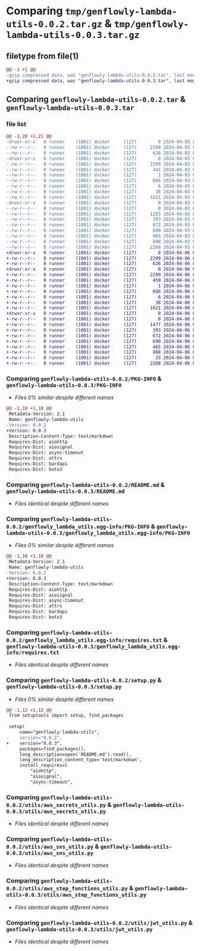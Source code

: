# Comparing `tmp/genflowly-lambda-utils-0.0.2.tar.gz` & `tmp/genflowly-lambda-utils-0.0.3.tar.gz`

## filetype from file(1)

```diff
@@ -1 +1 @@
-gzip compressed data, was "genflowly-lambda-utils-0.0.2.tar", last modified: Wed Apr  3 03:22:30 2024, max compression
+gzip compressed data, was "genflowly-lambda-utils-0.0.3.tar", last modified: Sat Apr  6 01:07:40 2024, max compression
```

## Comparing `genflowly-lambda-utils-0.0.2.tar` & `genflowly-lambda-utils-0.0.3.tar`

### file list

```diff
@@ -1,20 +1,21 @@
-drwxr-xr-x   0 runner    (1001) docker     (127)        0 2024-04-03 03:22:30.924112 genflowly-lambda-utils-0.0.2/
--rw-r--r--   0 runner    (1001) docker     (127)     2299 2024-04-03 03:22:30.924112 genflowly-lambda-utils-0.0.2/PKG-INFO
--rw-r--r--   0 runner    (1001) docker     (127)      626 2024-04-03 03:22:04.000000 genflowly-lambda-utils-0.0.2/README.md
-drwxr-xr-x   0 runner    (1001) docker     (127)        0 2024-04-03 03:22:30.924112 genflowly-lambda-utils-0.0.2/genflowly_lambda_utils.egg-info/
--rw-r--r--   0 runner    (1001) docker     (127)     2299 2024-04-03 03:22:30.000000 genflowly-lambda-utils-0.0.2/genflowly_lambda_utils.egg-info/PKG-INFO
--rw-r--r--   0 runner    (1001) docker     (127)      441 2024-04-03 03:22:30.000000 genflowly-lambda-utils-0.0.2/genflowly_lambda_utils.egg-info/SOURCES.txt
--rw-r--r--   0 runner    (1001) docker     (127)        1 2024-04-03 03:22:30.000000 genflowly-lambda-utils-0.0.2/genflowly_lambda_utils.egg-info/dependency_links.txt
--rw-r--r--   0 runner    (1001) docker     (127)      666 2024-04-03 03:22:30.000000 genflowly-lambda-utils-0.0.2/genflowly_lambda_utils.egg-info/requires.txt
--rw-r--r--   0 runner    (1001) docker     (127)        6 2024-04-03 03:22:30.000000 genflowly-lambda-utils-0.0.2/genflowly_lambda_utils.egg-info/top_level.txt
--rw-r--r--   0 runner    (1001) docker     (127)       38 2024-04-03 03:22:30.924112 genflowly-lambda-utils-0.0.2/setup.cfg
--rw-r--r--   0 runner    (1001) docker     (127)     1621 2024-04-03 03:22:04.000000 genflowly-lambda-utils-0.0.2/setup.py
-drwxr-xr-x   0 runner    (1001) docker     (127)        0 2024-04-03 03:22:30.924112 genflowly-lambda-utils-0.0.2/utils/
--rw-r--r--   0 runner    (1001) docker     (127)        0 2024-04-03 03:22:04.000000 genflowly-lambda-utils-0.0.2/utils/__init__.py
--rw-r--r--   0 runner    (1001) docker     (127)     1283 2024-04-03 03:22:04.000000 genflowly-lambda-utils-0.0.2/utils/aws_dynamodb_utils.py
--rw-r--r--   0 runner    (1001) docker     (127)      393 2024-04-03 03:22:04.000000 genflowly-lambda-utils-0.0.2/utils/aws_s3_utils.py
--rw-r--r--   0 runner    (1001) docker     (127)      672 2024-04-03 03:22:04.000000 genflowly-lambda-utils-0.0.2/utils/aws_secrets_utils.py
--rw-r--r--   0 runner    (1001) docker     (127)      690 2024-04-03 03:22:04.000000 genflowly-lambda-utils-0.0.2/utils/aws_sns_utils.py
--rw-r--r--   0 runner    (1001) docker     (127)      465 2024-04-03 03:22:04.000000 genflowly-lambda-utils-0.0.2/utils/aws_sqs_utils.py
--rw-r--r--   0 runner    (1001) docker     (127)      888 2024-04-03 03:22:04.000000 genflowly-lambda-utils-0.0.2/utils/aws_step_functions_utils.py
--rw-r--r--   0 runner    (1001) docker     (127)     2268 2024-04-03 03:22:04.000000 genflowly-lambda-utils-0.0.2/utils/jwt_utils.py
+drwxr-xr-x   0 runner    (1001) docker     (127)        0 2024-04-06 01:07:40.654190 genflowly-lambda-utils-0.0.3/
+-rw-r--r--   0 runner    (1001) docker     (127)     2299 2024-04-06 01:07:40.654190 genflowly-lambda-utils-0.0.3/PKG-INFO
+-rw-r--r--   0 runner    (1001) docker     (127)      626 2024-04-06 01:07:14.000000 genflowly-lambda-utils-0.0.3/README.md
+drwxr-xr-x   0 runner    (1001) docker     (127)        0 2024-04-06 01:07:40.654190 genflowly-lambda-utils-0.0.3/genflowly_lambda_utils.egg-info/
+-rw-r--r--   0 runner    (1001) docker     (127)     2299 2024-04-06 01:07:40.000000 genflowly-lambda-utils-0.0.3/genflowly_lambda_utils.egg-info/PKG-INFO
+-rw-r--r--   0 runner    (1001) docker     (127)      459 2024-04-06 01:07:40.000000 genflowly-lambda-utils-0.0.3/genflowly_lambda_utils.egg-info/SOURCES.txt
+-rw-r--r--   0 runner    (1001) docker     (127)        1 2024-04-06 01:07:40.000000 genflowly-lambda-utils-0.0.3/genflowly_lambda_utils.egg-info/dependency_links.txt
+-rw-r--r--   0 runner    (1001) docker     (127)      666 2024-04-06 01:07:40.000000 genflowly-lambda-utils-0.0.3/genflowly_lambda_utils.egg-info/requires.txt
+-rw-r--r--   0 runner    (1001) docker     (127)        6 2024-04-06 01:07:40.000000 genflowly-lambda-utils-0.0.3/genflowly_lambda_utils.egg-info/top_level.txt
+-rw-r--r--   0 runner    (1001) docker     (127)       38 2024-04-06 01:07:40.654190 genflowly-lambda-utils-0.0.3/setup.cfg
+-rw-r--r--   0 runner    (1001) docker     (127)     1621 2024-04-06 01:07:14.000000 genflowly-lambda-utils-0.0.3/setup.py
+drwxr-xr-x   0 runner    (1001) docker     (127)        0 2024-04-06 01:07:40.654190 genflowly-lambda-utils-0.0.3/utils/
+-rw-r--r--   0 runner    (1001) docker     (127)        0 2024-04-06 01:07:14.000000 genflowly-lambda-utils-0.0.3/utils/__init__.py
+-rw-r--r--   0 runner    (1001) docker     (127)     1477 2024-04-06 01:07:14.000000 genflowly-lambda-utils-0.0.3/utils/aws_dynamodb_utils.py
+-rw-r--r--   0 runner    (1001) docker     (127)      393 2024-04-06 01:07:14.000000 genflowly-lambda-utils-0.0.3/utils/aws_s3_utils.py
+-rw-r--r--   0 runner    (1001) docker     (127)      672 2024-04-06 01:07:14.000000 genflowly-lambda-utils-0.0.3/utils/aws_secrets_utils.py
+-rw-r--r--   0 runner    (1001) docker     (127)      690 2024-04-06 01:07:14.000000 genflowly-lambda-utils-0.0.3/utils/aws_sns_utils.py
+-rw-r--r--   0 runner    (1001) docker     (127)      465 2024-04-06 01:07:14.000000 genflowly-lambda-utils-0.0.3/utils/aws_sqs_utils.py
+-rw-r--r--   0 runner    (1001) docker     (127)      888 2024-04-06 01:07:14.000000 genflowly-lambda-utils-0.0.3/utils/aws_step_functions_utils.py
+-rw-r--r--   0 runner    (1001) docker     (127)       33 2024-04-06 01:07:14.000000 genflowly-lambda-utils-0.0.3/utils/contants.py
+-rw-r--r--   0 runner    (1001) docker     (127)     2268 2024-04-06 01:07:14.000000 genflowly-lambda-utils-0.0.3/utils/jwt_utils.py
```

### Comparing `genflowly-lambda-utils-0.0.2/PKG-INFO` & `genflowly-lambda-utils-0.0.3/PKG-INFO`

 * *Files 0% similar despite different names*

```diff
@@ -1,10 +1,10 @@
 Metadata-Version: 2.1
 Name: genflowly-lambda-utils
-Version: 0.0.2
+Version: 0.0.3
 Description-Content-Type: text/markdown
 Requires-Dist: aiohttp
 Requires-Dist: aiosignal
 Requires-Dist: async-timeout
 Requires-Dist: attrs
 Requires-Dist: bardapi
 Requires-Dist: boto3
```

### Comparing `genflowly-lambda-utils-0.0.2/README.md` & `genflowly-lambda-utils-0.0.3/README.md`

 * *Files identical despite different names*

### Comparing `genflowly-lambda-utils-0.0.2/genflowly_lambda_utils.egg-info/PKG-INFO` & `genflowly-lambda-utils-0.0.3/genflowly_lambda_utils.egg-info/PKG-INFO`

 * *Files 0% similar despite different names*

```diff
@@ -1,10 +1,10 @@
 Metadata-Version: 2.1
 Name: genflowly-lambda-utils
-Version: 0.0.2
+Version: 0.0.3
 Description-Content-Type: text/markdown
 Requires-Dist: aiohttp
 Requires-Dist: aiosignal
 Requires-Dist: async-timeout
 Requires-Dist: attrs
 Requires-Dist: bardapi
 Requires-Dist: boto3
```

### Comparing `genflowly-lambda-utils-0.0.2/genflowly_lambda_utils.egg-info/requires.txt` & `genflowly-lambda-utils-0.0.3/genflowly_lambda_utils.egg-info/requires.txt`

 * *Files identical despite different names*

### Comparing `genflowly-lambda-utils-0.0.2/setup.py` & `genflowly-lambda-utils-0.0.3/setup.py`

 * *Files 0% similar despite different names*

```diff
@@ -1,12 +1,12 @@
 from setuptools import setup, find_packages
 
 setup(
     name="genflowly-lambda-utils",
-    version="0.0.2",
+    version="0.0.3",
     packages=find_packages(),
     long_description=open('README.md').read(),
     long_description_content_type='text/markdown',
     install_requires=[
         "aiohttp",
         "aiosignal",
         "async-timeout",
```

### Comparing `genflowly-lambda-utils-0.0.2/utils/aws_secrets_utils.py` & `genflowly-lambda-utils-0.0.3/utils/aws_secrets_utils.py`

 * *Files identical despite different names*

### Comparing `genflowly-lambda-utils-0.0.2/utils/aws_sns_utils.py` & `genflowly-lambda-utils-0.0.3/utils/aws_sns_utils.py`

 * *Files identical despite different names*

### Comparing `genflowly-lambda-utils-0.0.2/utils/aws_step_functions_utils.py` & `genflowly-lambda-utils-0.0.3/utils/aws_step_functions_utils.py`

 * *Files identical despite different names*

### Comparing `genflowly-lambda-utils-0.0.2/utils/jwt_utils.py` & `genflowly-lambda-utils-0.0.3/utils/jwt_utils.py`

 * *Files identical despite different names*

